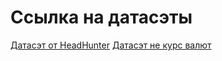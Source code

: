 # Ссылка на датасэты
[Датасэт от HeadHunter](https://drive.google.com/file/d/1XcDHrtxpBMr8bDl-w33cViWTxLnbEVZz/view?usp=sharing)
[Датасэт не курс валют](https://drive.google.com/file/d/1vSMyBdgPonO2f0fBc9VEiRA6EuENsHuA/view?usp=sharing)